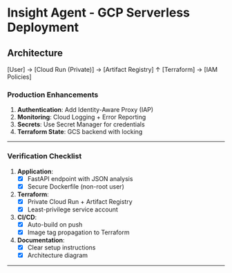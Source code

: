 # Insight Agent - GCP Serverless Deployment

## Architecture

[User] → [Cloud Run (Private)] → [Artifact Registry]
       ↑
[Terraform] → [IAM Policies]


### **Production Enhancements**
1. **Authentication**: Add Identity-Aware Proxy (IAP)
2. **Monitoring**: Cloud Logging + Error Reporting
3. **Secrets**: Use Secret Manager for credentials
4. **Terraform State**: GCS backend with locking

---

### **Verification Checklist**
1. **Application**:
   - [x] FastAPI endpoint with JSON analysis
   - [x] Secure Dockerfile (non-root user)

2. **Terraform**:
   - [x] Private Cloud Run + Artifact Registry
   - [x] Least-privilege service account

3. **CI/CD**:
   - [x] Auto-build on push
   - [x] Image tag propagation to Terraform

4. **Documentation**:
   - [x] Clear setup instructions
   - [x] Architecture diagram

---

